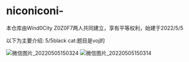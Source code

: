 # niconiconi-
本仓库由Wind0City Z0Z0F7两人共同建立，享有平等权利，始建于2022/5/5



以下为主要介绍:
5/5black cat:题目是voj的


![微信图片_20220505150324](https://user-images.githubusercontent.com/96821196/166876290-af99fa90-1be5-4fb4-ad99-b2483969f185.png)
![微信图片_20220505150314](https://user-images.githubusercontent.com/96821196/166876301-253f6d2d-ce30-46e2-ac94-fee65d1ebb6a.jpg)

